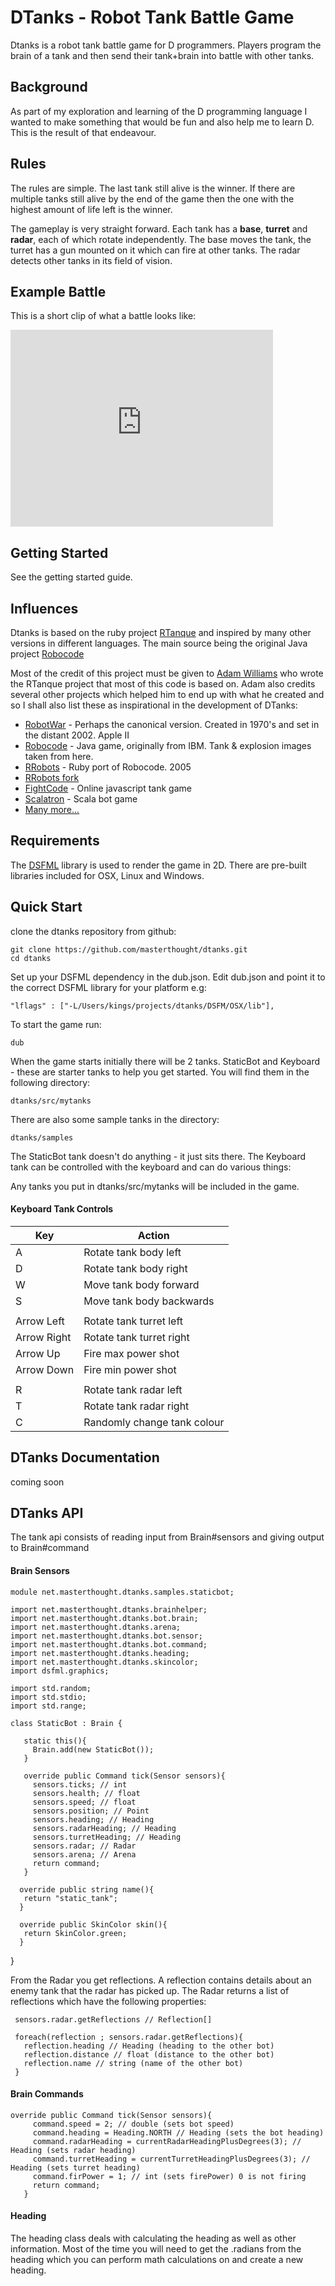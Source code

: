 # DTanks - Robot Tank Battle Game

Dtanks is a robot tank battle game for D programmers. Players program the brain of a tank and then send their tank+brain into battle with other tanks. 

## Background

As part of my exploration and learning of the D programming language I wanted to make something that would be fun and also help me to learn D. This is the result of that endeavour.

## Rules

The rules are simple. The last tank still alive is the winner. If there are multiple tanks still alive by the end of the game then the one with the highest amount of life left is the winner.

The gameplay is very straight forward. Each tank has a **base**, **turret** and **radar**, each of which rotate independently. The base moves the tank, the turret has a gun mounted on it which can fire at other tanks. The radar detects other tanks in its field of vision.

## Example Battle

This is a short clip of what a battle looks like:

<iframe width="420" height="315" src="https://www.youtube.com/embed/t-Z-FJ-MoMo" frameborder="0" allowfullscreen></iframe>

## Getting Started

See the getting started guide.

## Influences

Dtanks is based on the ruby project [RTanque](https://github.com/awilliams/RTanque) and inspired by many other versions in different languages. The main source being the original Java project [Robocode](http://robocode.sourceforge.net/)

Most of the credit of this project must be given to [Adam Williams](https://github.com/awilliams) who wrote the RTanque project that most of this code is based on. Adam also credits several other projects which helped him to end up with what he created and so I shall also list these as inspirational in the development of DTanks:

* [RobotWar](http://corewar.co.uk/robotwar/) - Perhaps the canonical version. Created in 1970's and set in the distant 2002. Apple II
* [Robocode](http://robocode.sourceforge.net/) - Java game, originally from IBM. Tank & explosion images taken from here.
* [RRobots](http://rrobots.rubyforge.org/) - Ruby port of Robocode. 2005
* [RRobots fork](https://github.com/ralreegorganon/rrobots)
* [FightCode](http://fightcodegame.com/) - Online javascript tank game
* [Scalatron](http://scalatron.github.com/) - Scala bot game
* [Many more...](https://www.google.com/?q=robocode%20clone)
 
## Requirements

The [DSFML](https://github.com/Jebbs/DSFML) library is used to render the game in 2D. There are pre-built libraries included for OSX, Linux and Windows.

## Quick Start

clone the dtanks repository from github:

    git clone https://github.com/masterthought/dtanks.git
    cd dtanks
  
Set up your DSFML dependency in the dub.json. Edit dub.json and point it to the correct DSFML library for your platform e.g:

    "lflags" : ["-L/Users/kings/projects/dtanks/DSFM/OSX/lib"],

To start the game run:

    dub
  
When the game starts initially there will be 2 tanks. StaticBot and Keyboard - these are starter tanks to help you get started. You will find them in the following directory:

    dtanks/src/mytanks
    
There are also some sample tanks in the directory:

    dtanks/samples

The StaticBot tank doesn't do anything - it just sits there. The Keyboard tank can be controlled with the keyboard and can do various things:

Any tanks you put in dtanks/src/mytanks will be included in the game.

#### Keyboard Tank Controls

| Key           | Action        |
| ------------- | ------------- |
| A  | Rotate tank body left  |
| D  | Rotate tank body right  |
| W  | Move tank body forward  |
| S  | Move tank body backwards  |
|   |   |
| Arrow Left  | Rotate tank turret left  |
| Arrow Right  | Rotate tank turret right  |
| Arrow Up  | Fire max power shot  |
| Arrow Down  | Fire min power shot  |
|||
|R| Rotate tank radar left|
|T| Rotate tank radar right|
|C| Randomly change tank colour|

## DTanks Documentation

coming soon

## DTanks API

The tank api consists of reading input from Brain#sensors and giving output to Brain#command

#### Brain Sensors

    module net.masterthought.dtanks.samples.staticbot;

    import net.masterthought.dtanks.brainhelper;
    import net.masterthought.dtanks.bot.brain;
    import net.masterthought.dtanks.arena;
    import net.masterthought.dtanks.bot.sensor;
    import net.masterthought.dtanks.bot.command;
    import net.masterthought.dtanks.heading;
    import net.masterthought.dtanks.skincolor;
    import dsfml.graphics;

    import std.random;
    import std.stdio;
    import std.range;

    class StaticBot : Brain {

       static this(){
         Brain.add(new StaticBot());
       }

       override public Command tick(Sensor sensors){
         sensors.ticks; // int
         sensors.health; // float
         sensors.speed; // float
         sensors.position; // Point
         sensors.heading; // Heading
         sensors.radarHeading; // Heading
         sensors.turretHeading; // Heading
         sensors.radar; // Radar
         sensors.arena; // Arena
         return command;
       }

      override public string name(){
       return "static_tank";
      }

      override public SkinColor skin(){
       return SkinColor.green;
      }

   }

From the Radar you get reflections. A reflection contains details about an enemy tank that the radar has picked up. The Radar returns a list of reflections which have the following properties:

     sensors.radar.getReflections // Reflection[] 
     
     foreach(reflection ; sensors.radar.getReflections){
       reflection.heading // Heading (heading to the other bot)
       reflection.distance // float (distance to the other bot)
       reflection.name // string (name of the other bot)
     }

#### Brain Commands

    override public Command tick(Sensor sensors){
         command.speed = 2; // double (sets bot speed)
         command.heading = Heading.NORTH // Heading (sets the bot heading)
         command.radarHeading = currentRadarHeadingPlusDegrees(3); // Heading (sets radar heading)
         command.turretHeading = currentTurretHeadingPlusDegrees(3); // Heading (sets turret heading)
         command.firPower = 1; // int (sets firePower) 0 is not firing
         return command;
       }

#### Heading

The heading class deals with calculating the heading as well as other information. Most of the time you will need to get the .radians from the heading which you can perform math calculations on and create a new heading.